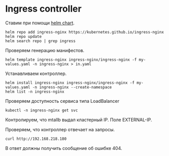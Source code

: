 # Ingress controller

Ставим при помощи [helm chart](https://github.com/kubernetes/ingress-nginx/tree/main/charts/ingress-nginx).

```shell
helm repo add ingress-nginx https://kubernetes.github.io/ingress-nginx
helm repo update
helm search repo | grep ingress
```

Проверяем генерацию манифестов.

```shell
helm template ingress-nginx ingress-nginx/ingress-nginx -f my-values.yaml -n ingress-nginx > in.yaml
```

Устанавливаем контроллер.

```shell
helm install ingress-nginx ingress-nginx/ingress-nginx -f my-values.yaml -n ingress-nginx --create-namespace
helm list -n ingress-nginx
```

Проверяем доступность сервиса типа LoadBalancer

```shell
kubectl -n ingress-nginx get svc
```

Контролируем, что mtallb выдал кластерный IP. Поле EXTERNAL-IP. 

Проверяем, что контроллер отвечает на запросы.

```shell
curl http://192.168.218.180
```

В ответ должны получить сообщение об ошибке 404.
